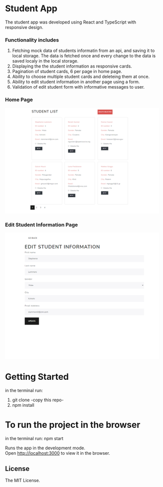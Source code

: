 # Student App

The student app was developed using React and TypeScript with responsive design.

### Functionality includes

1. Fetching mock data of students informatin from an api, and saving it to local storage. The data is fetched once and every change to the data is saved localy in the local storage.
2. Displaying the the student information as responsive cards.
3. Pagination of student cards, 6 per page in home page.
4. Ability to choose multiple student cards and deleteing them at once.
5. Ability to edit student information in another page using a form.
6. Validation of edit student form with informative messages to user.

### Home Page

![screenshot](https://github.com/ShaniBel/Student_App/blob/main/images/homePage.png)

### Edit Student Information Page

![screenshot](https://github.com/ShaniBel/Student_App/blob/main/images/editStudentPage.png)

# Getting Started

in the terminal run:

1.  git clone -copy this repo-
2.  npm install

# To run the project in the browser

in the terminal run: npm start

Runs the app in the development mode.\
Open [http://localhost:3000](http://localhost:3000) to view it in the browser.

## License

The MIT License.
